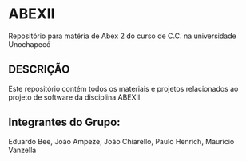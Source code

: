 # ABEXII
Repositório para matéria de Abex 2 do curso de C.C. na universidade Unochapecó
## DESCRIÇÃO
Este repositório contém todos os materiais e projetos relacionados ao projeto de software da disciplina ABEXII.
## Integrantes do Grupo: 
Eduardo Bee, João Ampeze, João Chiarello, Paulo Henrich, Maurício Vanzella


